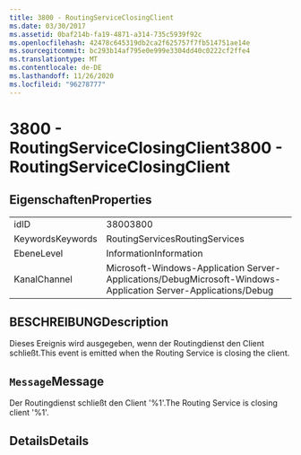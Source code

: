 ```yaml
---
title: 3800 - RoutingServiceClosingClient
ms.date: 03/30/2017
ms.assetid: 0baf214b-fa19-4871-a314-735c5939f92c
ms.openlocfilehash: 42478c645319db2ca2f625757f7fb514751ae14e
ms.sourcegitcommit: bc293b14af795e0e999e3304dd40c0222cf2ffe4
ms.translationtype: MT
ms.contentlocale: de-DE
ms.lasthandoff: 11/26/2020
ms.locfileid: "96278777"
---
```

# <a name="3800---routingserviceclosingclient"></a><span data-ttu-id="cdcab-102">3800 - RoutingServiceClosingClient</span><span class="sxs-lookup"><span data-stu-id="cdcab-102">3800 - RoutingServiceClosingClient</span></span>

## <a name="properties"></a><span data-ttu-id="cdcab-103">Eigenschaften</span><span class="sxs-lookup"><span data-stu-id="cdcab-103">Properties</span></span>  
  
|||  
|-|-|  
|<span data-ttu-id="cdcab-104">id</span><span class="sxs-lookup"><span data-stu-id="cdcab-104">ID</span></span>|<span data-ttu-id="cdcab-105">3800</span><span class="sxs-lookup"><span data-stu-id="cdcab-105">3800</span></span>|  
|<span data-ttu-id="cdcab-106">Keywords</span><span class="sxs-lookup"><span data-stu-id="cdcab-106">Keywords</span></span>|<span data-ttu-id="cdcab-107">RoutingServices</span><span class="sxs-lookup"><span data-stu-id="cdcab-107">RoutingServices</span></span>|  
|<span data-ttu-id="cdcab-108">Ebene</span><span class="sxs-lookup"><span data-stu-id="cdcab-108">Level</span></span>|<span data-ttu-id="cdcab-109">Information</span><span class="sxs-lookup"><span data-stu-id="cdcab-109">Information</span></span>|  
|<span data-ttu-id="cdcab-110">Kanal</span><span class="sxs-lookup"><span data-stu-id="cdcab-110">Channel</span></span>|<span data-ttu-id="cdcab-111">Microsoft-Windows-Application Server-Applications/Debug</span><span class="sxs-lookup"><span data-stu-id="cdcab-111">Microsoft-Windows-Application Server-Applications/Debug</span></span>|  
  
## <a name="description"></a><span data-ttu-id="cdcab-112">BESCHREIBUNG</span><span class="sxs-lookup"><span data-stu-id="cdcab-112">Description</span></span>  

 <span data-ttu-id="cdcab-113">Dieses Ereignis wird ausgegeben, wenn der Routingdienst den Client schließt.</span><span class="sxs-lookup"><span data-stu-id="cdcab-113">This event is emitted when the Routing Service is closing the client.</span></span>  
  
## <a name="message"></a><span data-ttu-id="cdcab-114">`Message`</span><span class="sxs-lookup"><span data-stu-id="cdcab-114">Message</span></span>  

 <span data-ttu-id="cdcab-115">Der Routingdienst schließt den Client '%1'.</span><span class="sxs-lookup"><span data-stu-id="cdcab-115">The Routing Service is closing client '%1'.</span></span>  
  
## <a name="details"></a><span data-ttu-id="cdcab-116">Details</span><span class="sxs-lookup"><span data-stu-id="cdcab-116">Details</span></span>
